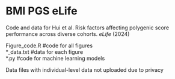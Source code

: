 # BMI PGS eLife
Code and data for Hui et al. Risk factors affecting polygenic score performance across diverse cohorts. _eLife_ (2024) <br />

Figure_code.R #code for all figures <br />
*_data.txt #data for each figure <br />
*.py #code for machine learning models <br />

Data files with individual-level data not uploaded due to privacy
